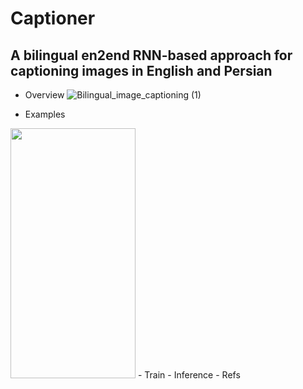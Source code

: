 # Captioner
## A bilingual en2end RNN-based approach for captioning images in English and Persian

- Overview
![Bilingual_image_captioning (1)](https://user-images.githubusercontent.com/79300456/215791467-aac4fe16-dbdb-46ed-9d42-22ec1fd53217.jpg)

- Examples

<!-- 
![Screenshot from 2023-01-31 18-17-45](https://user-images.githubusercontent.com/79300456/215793351-c859c844-b3a6-4971-92c0-464e8124e39e.png)
![Screenshot from 2023-01-31 18-18-08](https://user-images.githubusercontent.com/79300456/215793360-24e9b4b5-abc6-4e66-8e76-cbfb2737ce7a.png)
![Screenshot from 2023-01-31 18-18-34](https://user-images.githubusercontent.com/79300456/215793372-86b68fb0-ce59-4221-8208-8410d8a379fa.png)
![Screenshot from 2023-01-31 18-19-37](https://user-images.githubusercontent.com/79300456/215793378-2a90bfcf-bb80-4d5e-a72f-3160cb4c8de4.png) -->
<img src="https://user-images.githubusercontent.com/79300456/215793351-c859c844-b3a6-4971-92c0-464e8124e39e.png" data-canonical-src="https://user-images.githubusercontent.com/79300456/215793351-c859c844-b3a6-4971-92c0-464e8124e39e.png" width="200" height="400" />
- Train
- Inference
- Refs